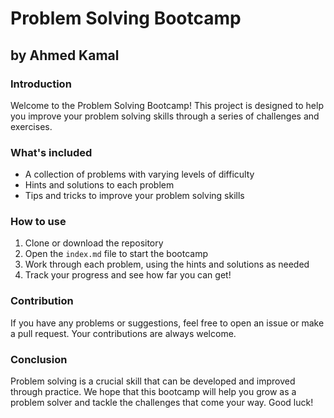 # Problem Solving Bootcamp

## by Ahmed Kamal

### Introduction
Welcome to the Problem Solving Bootcamp! This project is designed to help you improve your problem solving skills through a series of challenges and exercises. 

### What's included
- A collection of problems with varying levels of difficulty
- Hints and solutions to each problem
- Tips and tricks to improve your problem solving skills

### How to use
1. Clone or download the repository
2. Open the `index.md` file to start the bootcamp
3. Work through each problem, using the hints and solutions as needed
4. Track your progress and see how far you can get!

### Contribution
If you have any problems or suggestions, feel free to open an issue or make a pull request. Your contributions are always welcome.

### Conclusion
Problem solving is a crucial skill that can be developed and improved through practice. We hope that this bootcamp will help you grow as a problem solver and tackle the challenges that come your way. Good luck!
